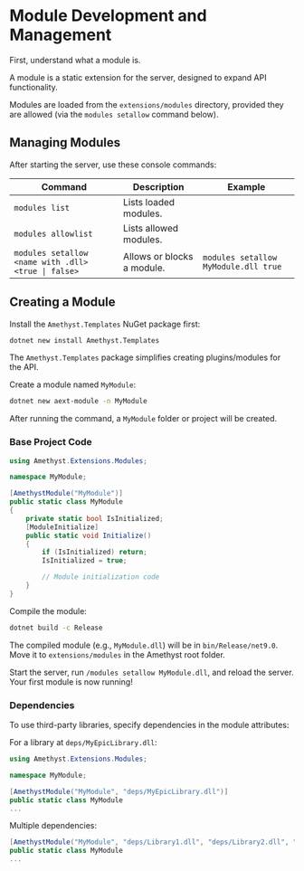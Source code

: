 # Module Development and Management

First, understand what a module is.

A module is a static extension for the server, designed to expand API functionality.

Modules are loaded from the `extensions/modules` directory, provided they are allowed (via the `modules setallow` command below).

## Managing Modules

After starting the server, use these console commands:

| Command                                             | Description                                                                 | Example                                  |
|-----------------------------------------------------|-----------------------------------------------------------------------------|------------------------------------------|
| `modules list`                                      | Lists loaded modules.                                                       |                                          |
| `modules allowlist`                                 | Lists allowed modules.                                                      |                                          |
| `modules setallow <name with .dll> <true \| false>` | Allows or blocks a module.                                                  | `modules setallow MyModule.dll true`     |

## Creating a Module
Install the `Amethyst.Templates` NuGet package first:
```bash
dotnet new install Amethyst.Templates
```

The `Amethyst.Templates` package simplifies creating plugins/modules for the API.

Create a module named `MyModule`:
```bash
dotnet new aext-module -n MyModule
```

After running the command, a `MyModule` folder or project will be created.

### Base Project Code
```cs
using Amethyst.Extensions.Modules;

namespace MyModule;

[AmethystModule("MyModule")]
public static class MyModule
{
    private static bool IsInitialized;
    [ModuleInitialize]
    public static void Initialize()
    {
        if (IsInitialized) return;
        IsInitialized = true;

        // Module initialization code
    }
}
```

Compile the module:
```bash
dotnet build -c Release
```

The compiled module (e.g., `MyModule.dll`) will be in `bin/Release/net9.0`. Move it to `extensions/modules` in the Amethyst root folder.

Start the server, run `/modules setallow MyModule.dll`, and reload the server. Your first module is now running!

### Dependencies
To use third-party libraries, specify dependencies in the module attributes:

For a library at `deps/MyEpicLibrary.dll`:
```cs
using Amethyst.Extensions.Modules;

namespace MyModule;

[AmethystModule("MyModule", "deps/MyEpicLibrary.dll")]
public static class MyModule
...
```

Multiple dependencies:
```cs
[AmethystModule("MyModule", "deps/Library1.dll", "deps/Library2.dll", "deps/Library3.dll")]
public static class MyModule
...
```